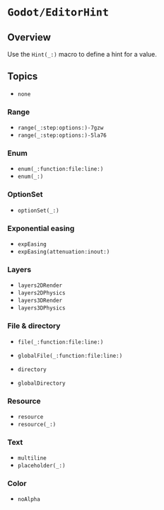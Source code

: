 # ``Godot/EditorHint``

## Overview

Use the ``Hint(_:)`` macro to define a hint for a value.

## Topics

- ``none``

### Range

- ``range(_:step:options:)-7gzw``
- ``range(_:step:options:)-5la76``

### Enum

- ``enum(_:function:file:line:)``
- ``enum(_:)``

### OptionSet

- ``optionSet(_:)``

### Exponential easing

- ``expEasing``
- ``expEasing(attenuation:inout:)``

### Layers

- ``layers2DRender``
- ``layers2DPhysics``
- ``layers3DRender``
- ``layers3DPhysics``

### File & directory

- ``file(_:function:file:line:)``
- ``globalFile(_:function:file:line:)``

- ``directory``
- ``globalDirectory``

### Resource

- ``resource``
- ``resource(_:)``

### Text

- ``multiline``
- ``placeholder(_:)``

### Color

- ``noAlpha``
